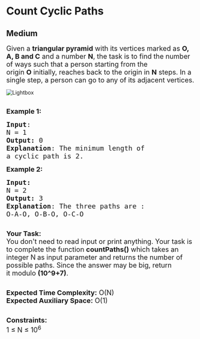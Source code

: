 # Count Cyclic Paths
## Medium
<div class="problems_problem_content__Xm_eO"><p><span style="font-size:18px">Given a&nbsp;<strong>triangular pyramid</strong>&nbsp;with its vertices marked as&nbsp;<strong>O, A, B and C</strong>&nbsp;and a number&nbsp;<strong>N</strong>, the task is to find the number of ways such that a person starting from the origin&nbsp;<strong>O</strong>&nbsp;initially, reaches back to the origin in <strong>N</strong> steps. In a single step, a person can go to any of its adjacent vertices.</span></p>

<p><img alt="Lightbox" src="https://media.geeksforgeeks.org/wp-content/uploads/20200520133822/pyramid1.jpg"></p>

<p><br>
<span style="font-size:18px"><strong>Example 1:</strong></span></p>

<pre><span style="font-size:18px"><strong>Input</strong>:
N = 1
<strong>Output:</strong>&nbsp;0
<strong>Explanation</strong>: The minimum length of
a cyclic path is 2.
</span></pre>

<p><span style="font-size:18px"><strong>Example 2:</strong></span></p>

<pre><span style="font-size:18px"><strong>Input:</strong>
N = 2
<strong>Output:&nbsp;</strong>3
<strong>Explanation</strong>: The three paths are :
O-A-O, O-B-O, O-C-O</span></pre>

<p><br>
<span style="font-size:18px"><strong>Your Task:&nbsp;&nbsp;</strong><br>
You don't need to read input or print anything. Your task is to complete the function&nbsp;<strong>countPaths()</strong>&nbsp;which takes&nbsp;an integer N<strong>&nbsp;</strong>as input parameter&nbsp;and returns the number of possible paths. Since the answer may be big, return it&nbsp;modulo&nbsp;<strong>(10^9+7)</strong>.&nbsp;</span></p>

<p><br>
<span style="font-size:18px"><strong>Expected Time Complexity:</strong> O(N)<br>
<strong>Expected Auxiliary Space:</strong> O(1)</span></p>

<p><br>
<span style="font-size:18px"><strong>Constraints:</strong><br>
1 ≤&nbsp;N ≤ 10<sup>6</sup></span></p>
</div>